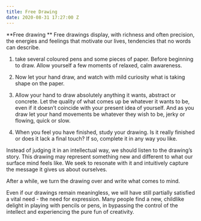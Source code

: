 ```yaml
---
title: Free Drawing
date: 2020-08-31 17:27:00 Z
---
```


**Free drawing
**
Free drawings display, with richness and often precision, the energies and feelings that motivate our lives, tendencies that no words can describe.

1. take several coloured pens and some pieces of paper. Before beginning to draw. Allow yourself a few moments of relaxed, calm awareness.

2. Now let your hand draw, and watch with mild curiosity what is taking shape on the paper.

3. Allow your hand to draw absolutely anything it wants, abstract or concrete. Let the quality of what comes up be whatever it wants to be, even if it doesn’t coincide with your present idea of yourself. And as you draw let your hand movements be whatever they wish to be, jerky or flowing, quick or slow.

4. When you feel you have finished, study your drawing. Is it really finished or does it lack a final touch? If so, complete it in any way you like.

Instead of judging it in an intellectual way, we should listen to the drawing’s story. This drawing may represent something new and different to what our surface mind feels like. We seek to resonate with it and intuitively capture the message it gives us about ourselves.

After a while, we turn the drawing over and write what comes to mind.

Even if our drawings remain meaningless, we will have still partially satisfied a vital need - the need for expression. Many people find a new, childlike delight in playing with pencils or pens, in bypassing the control of the intellect and experiencing the pure fun of creativity.
